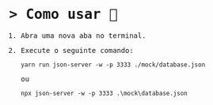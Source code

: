 <samp>

# &gt; Como usar 📝


1. Abra uma nova aba no terminal.
2. Execute o seguinte comando:

   ```
   yarn run json-server -w -p 3333 ./mock/database.json
   ```

   ou

   ```
   npx json-server -w -p 3333 .\mock\database.json
   ```

</samp>
